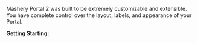 Mashery Portal 2 was built to be extremely customizable and extensible. You have complete control over the layout, labels, and appearance of your Portal.

**Getting Starting:**

<ol id="content-nav-list">
</ol>